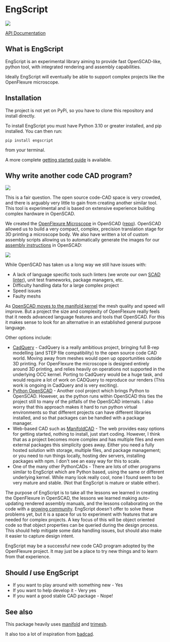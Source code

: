 # EngScript
![](./docs/mkdocs/logo/engscript-256x256.png)

[API Documentation](https://gitbuilding.gitlab.io/engscript)

## What is EngScript

EngScript is an experimental library aiming to provide fast OpenSCAD-like, python tool, with integrated rendering and assembly capabilities.

Ideally EngScript will eventually be able to support complex projects like the OpenFlexure microscope.

## Installation

The project is not yet on PyPi, so you have to clone this repository and install directly.

To install EngScript you must have Python 3.10 or greater installed, and pip installed. You can then run:

    pip install engscript

from your terminal.

A more complete [getting started guide](https://gitbuilding.gitlab.io/engscript/gettingstarted/index.html) is available.

## Why write another code CAD program?

![](./docs/mkdocs/img/code_cad.png)

This is a fair question. The open source code-CAD space is very crowded, and there is arguably very little to gain from creating another similar tool. This tool is experimental and is based on extensive experience building complex hardware in OpenSCAD.

We created the [OpenFlexure Microscope](http://openflexure.org) in OpenSCAD ([repo](https://gitlab.com/openflexure/openflexure-microscope/)). OpenSCAD allowed us to build a very compact, complex, precision translation stage for 3D printing a microscope body. We also have written a lot of custom assembly scripts allowing us to automatically generate the images for our [assembly instructions](https://build.openflexure.org/openflexure-microscope/v7.0.0-beta2/) in OpenSCAD:

![](https://build.openflexure.org/openflexure-microscope/v7.0.0-beta2/renders/complete_microscope_rms1.png)

While OpenSCAD has taken us a long way we still have issues with:

* A lack of language specific tools such linters (we wrote our own [SCAD linter](https://gitlab.com/bath_open_instrumentation_group/sca2d/)), unit test frameworks, package managers, etc.
* Difficulty handling data for a large complex project
* Speed issues
* Faulty meshs

As [OpenSCAD moves to the manifold kernel](https://github.com/openscad/openscad/issues/4825) the mesh quality and speed will improve. But a project the size and complexity of OpenFlexure really feels that it needs advanced language features and tools that OpenSCAD. For this it makes sense to look for an alternative in an established general purpose language.

Other options include:

* [CadQuery](https://github.com/CadQuery/cadquery/) - CadQuery is a really ambitious project, bringing full B-rep modelling (and STEP file compatibility) to the open source code CAD world. Moving away from meshes would open up opportunities outside 3D printing. For OpenFlexure the microscope is designed entirely around 3D printing, and relies heavily on operations not supported in the underlying OCC kernel. Porting to CadQuery would be a huge task, and would require a lot of work on CADQuery to reproduce our renders (This work is ongoing in CadQuery and is very exciting).
* [Python OpenSCAD](https://pythonscad.org/) - Another cool project which brings Python to OpenSCAD. However, as the python runs within OpenSCAD this ties the project still to many of the pitfalls of the OpenSCAD internals. I also worry that this approach makes it hard to run python virtual environments so that different projects can have different libraries installed, and so that packages can be handled with a package manager.
* Web-based CAD such as [ManifoldCAD](https://manifoldcad.org/) - The web provides easy options for getting started, nothing to install, just start coding. However, I think that as a project becomes more complex and has multiple files and even external packages this simplicity goes away. Either you need a fully hosted solution with storage, multiple files, and package management; or you need to run things locally, hosting dev servers, installing packages with npm. I don't see an easy way for this to scale.
* One of the many other PythonCADs - There are lots of other programs similar to EngScript which are Python based, using the same or different underlying kernel. While many look really cool, none I found seem to be very mature and stable. (Not that EngScript is mature or stable either).

The purpose of EngScript is to take all the lessons we learned in creating the OpenFlexure in OpenSCAD, the lessons we learned making auto-updating rendered assembly manuals, and the lessons collaborating on the code with a [growing community](https://openflexure.discourse.group/). EngScript doesn't offer to solve these problems yet, but it is a space for us to experiment with features that are needed for complex projects. A key focus of this will be object oriented code so that object properties can be queried during the design process. This should help mitigate some data handling issues, but should also make it easier to capture design intent.

EngScript may be a successful new code CAD program adopted by the OpenFlexure project. It may just be a place to try new things and to learn from that experience.

## Should *I* use EngScript

* If you want to play around with something new - Yes
* If you want to help develop it - Very yes
* If you want a good stable CAD package - Nope!

## See also

This package heavily uses [manifold](https://github.com/elalish/manifold) and [trimesh](https://github.com/mikedh/trimesh/).

It also too a lot of inspiration from [badcad](https://github.com/wrongbad/badcad/).

